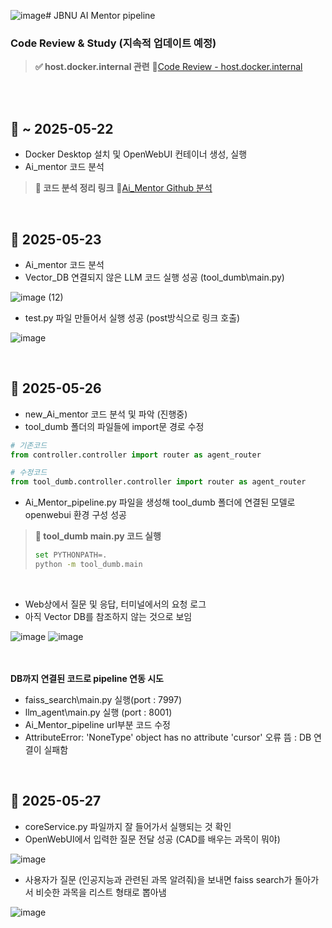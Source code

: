 ![image](https://github.com/user-attachments/assets/22e52cdc-d7fd-48d4-9bbe-95cc4d7100e3)# JBNU AI Mentor pipeline
### Code Review & Study (지속적 업데이트 예정)
> **✅ host.docker.internal 관련** 🔗[Code Review - host.docker.internal](https://sneaky-viscose-116.notion.site/Code-Review-host-docker-internal-1ff84dccb378801ebf23c039b1d15c22?pvs=4)

<br><br>

## 📅 ~ 2025-05-22
- Docker Desktop 설치 및 OpenWebUI 컨테이너 생성, 실행
- Ai_mentor 코드 분석
> **📌 코드 분석 정리 링크** 🔗[Ai_Mentor Github 분석](https://sneaky-viscose-116.notion.site/Ai_Mentor-Github-1e384dccb37880348f53df1e2ec0c95e?pvs=4)
<br>

## 📅 2025-05-23
- Ai_mentor 코드 분석
- Vector_DB 연결되지 않은 LLM 코드 실행 성공 (tool_dumb\main.py)

![image (12)](https://github.com/user-attachments/assets/d12528e1-02b4-4b97-98fd-7444e45b6d27)
- test.py 파일 만들어서 실행 성공 (post방식으로 링크 호출)

![image](https://github.com/user-attachments/assets/c5b2ec70-563f-424d-9f13-1174b0d16dd8)

<br>

## 📅 2025-05-26
- new_Ai_mentor 코드 분석 및 파악 (진행중)
- tool_dumb 폴더의 파일들에 import문 경로 수정
```python
# 기존코드
from controller.controller import router as agent_router

# 수정코드
from tool_dumb.controller.controller import router as agent_router
```
- Ai_Mentor_pipeline.py 파일을 생성해 tool_dumb 폴더에 연결된 모델로 openwebui 환경 구성 성공



> **📌 tool_dumb main.py 코드 실행**
> ```bash
> set PYTHONPATH=.
> python -m tool_dumb.main
> ```
<br>

- Web상에서 질문 및 응답, 터미널에서의 요청 로그
- 아직 Vector DB를 참조하지 않는 것으로 보임 <br>

![image](https://github.com/user-attachments/assets/26d7380f-22e6-4995-97c9-d707dc666dee)
![image](https://github.com/user-attachments/assets/a4ac129d-649c-472c-ace5-595294534ac6)

<br><br>
**DB까지 연결된 코드로 pipeline 연동 시도**
- faiss_search\main.py 실행(port : 7997) 
- llm_agent\main.py 실행 (port : 8001)
- Ai_Mentor_pipeline url부분 코드 수정
- AttributeError: 'NoneType' object has no attribute 'cursor' 오류 뜸 : DB 연결이 실패함

<br>

## 📅 2025-05-27
- coreService.py 파일까지 잘 들어가서 실행되는 것 확인
- OpenWebUI에서 입력한 질문 전달 성공 (CAD를 배우는 과목이 뭐야)

![image](https://github.com/user-attachments/assets/255d3dc9-73d1-4e35-82e2-acade737db99)

- 사용자가 질문 (인공지능과 관련된 과목 알려줘)을 보내면 faiss search가 돌아가서 비슷한 과목을 리스트 형태로 뽑아냄

![image](https://github.com/user-attachments/assets/1d58391f-2d41-43dd-9381-94f0c9bc1fdd)

